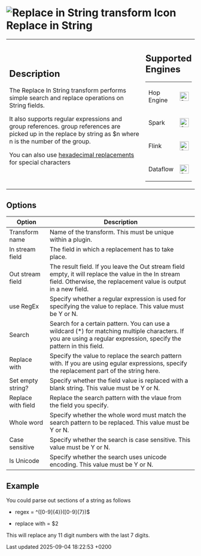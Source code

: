 <div id="header">

# <span class="image image-doc-icon">![Replace in String transform Icon](../assets/images/transforms/icons/replaceinstring.svg)</span> Replace in String

</div>

<div id="content">

<div id="preamble">

<div class="sectionbody">

<table>
<colgroup>
<col style="width: 75%" />
<col style="width: 25%" />
</colgroup>
<tbody>
<tr class="odd">
<td><div class="content">
<div class="sect1">
<h2 id="_description">Description</h2>
<div class="sectionbody">
<div class="paragraph">
<p>The Replace In String transform performs simple search and replace operations on String fields.</p>
</div>
<div class="paragraph">
<p>It also supports regular expressions and group references. group references are picked up in the replace by string as $n where n is the number of the group.</p>
</div>
<div class="paragraph">
<p>You can also use <a href=":variables.oytm9M9gHt#_hexadecimal_values">hexadecimal replacements</a> for special characters</p>
</div>
</div>
</div>
</div></td>
<td><div class="content">
<div class="sect1">
<h2 id="_supported_engines">Supported Engines</h2>
<div class="sectionbody">
<table>
<tbody>
<tr class="odd">
<td><p>Hop Engine</p></td>
<td><div class="content">
<div class="paragraph">
<p><span class="image"><img src="../assets/images/check_mark.svg" alt="Supported" width="24" /></span></p>
</div>
</div></td>
</tr>
<tr class="even">
<td><p>Spark</p></td>
<td><div class="content">
<div class="paragraph">
<p><span class="image"><img src="../assets/images/check_mark.svg" alt="Supported" width="24" /></span></p>
</div>
</div></td>
</tr>
<tr class="odd">
<td><p>Flink</p></td>
<td><div class="content">
<div class="paragraph">
<p><span class="image"><img src="../assets/images/check_mark.svg" alt="Supported" width="24" /></span></p>
</div>
</div></td>
</tr>
<tr class="even">
<td><p>Dataflow</p></td>
<td><div class="content">
<div class="paragraph">
<p><span class="image"><img src="../assets/images/check_mark.svg" alt="Supported" width="24" /></span></p>
</div>
</div></td>
</tr>
</tbody>
</table>
</div>
</div>
</div></td>
</tr>
</tbody>
</table>

</div>

</div>

<div class="sect1">

## Options

<div class="sectionbody">

| Option             | Description                                                                                                                                                             |
| ------------------ | ----------------------------------------------------------------------------------------------------------------------------------------------------------------------- |
| Transform name     | Name of the transform. This must be unique within a plugin.                                                                                                             |
| In stream field    | The field in which a replacement has to take place.                                                                                                                     |
| Out stream field   | The result field. If you leave the Out stream field empty, it will replace the value in the In stream field. Otherwise, the replacement value is output in a new field. |
| use RegEx          | Specify whether a regular expression is used for specifying the value to replace. This value must be Y or N.                                                            |
| Search             | Search for a certain pattern. You can use a wildcard (\*) for matching multiple characters. If you are using a regular expression, specify the pattern in this field.   |
| Replace with       | Specify the value to replace the search pattern with. If you are using egular expressions, specify the replacement part of the string here.                             |
| Set empty string?  | Specify whether the field value is replaced with a blank string. This value must be Y or N.                                                                             |
| Replace with field | Replace the search pattern with the vlaue from the field you specify.                                                                                                   |
| Whole word         | Specify whether the whole word must match the search pattern to be replaced. This value must be Y or N.                                                                 |
| Case sensitive     | Specify whether the search is case sensitive. This value must be Y or N.                                                                                                |
| Is Unicode         | Specify whether the search uses unicode encoding. This value must be Y or N.                                                                                            |

</div>

</div>

<div class="sect1">

## Example

<div class="sectionbody">

<div class="paragraph">

You could parse out sections of a string as follows

</div>

<div class="ulist">

  - regex = ^(\[0-9\]{4})(\[0-9\]{7})$

  - replace with = $2

</div>

<div class="paragraph">

This will replace any 11 digit numbers with the last 7 digits.

</div>

</div>

</div>

</div>

<div id="footer">

<div id="footer-text">

Last updated 2025-09-04 18:22:53 +0200

</div>

</div>
